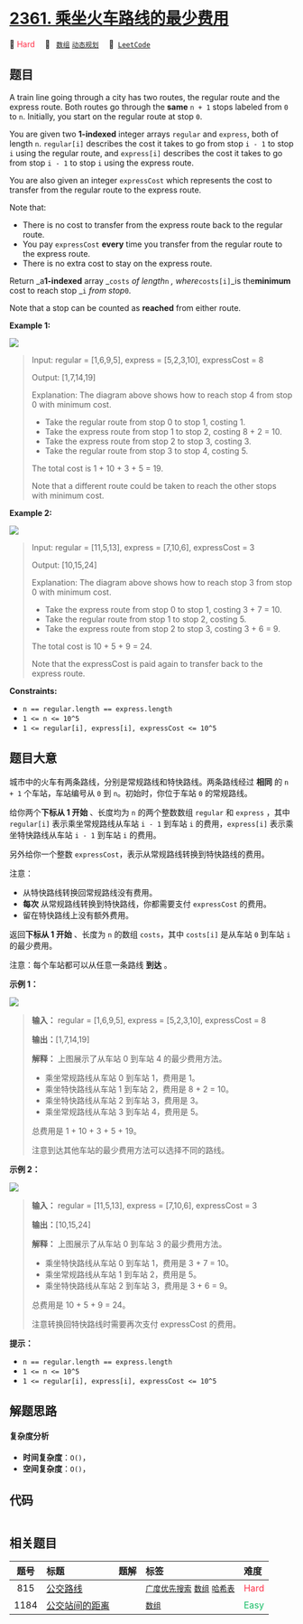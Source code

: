 # [2361. 乘坐火车路线的最少费用](https://leetcode.com/problems/minimum-costs-using-the-train-line)

🔴 <font color=#ff334b>Hard</font>&emsp; 🔖&ensp; [`数组`](/tag/array.md) [`动态规划`](/tag/dynamic-programming.md)&emsp; 🔗&ensp;[`LeetCode`](https://leetcode.com/problems/minimum-costs-using-the-train-line)

## 题目

A train line going through a city has two routes, the regular route and the
express route. Both routes go through the **same** `n + 1` stops labeled from
`0` to `n`. Initially, you start on the regular route at stop `0`.

You are given two **1-indexed** integer arrays `regular` and `express`, both
of length `n`. `regular[i]` describes the cost it takes to go from stop `i -
1` to stop `i` using the regular route, and `express[i]` describes the cost it
takes to go from stop `i - 1` to stop `i` using the express route.

You are also given an integer `expressCost` which represents the cost to
transfer from the regular route to the express route.

Note that:

  * There is no cost to transfer from the express route back to the regular route.
  * You pay `expressCost` **every** time you transfer from the regular route to the express route.
  * There is no extra cost to stay on the express route.

Return _a**1-indexed** array _`costs` _of length_`n` _, where_`costs[i]`_is
the**minimum** cost to reach stop _`i` _from stop_`0`.

Note that a stop can be counted as **reached** from either route.



**Example 1:**

![](https://fastly.jsdelivr.net/gh/doocs/leetcode@main/solution/2300-2399/2361.Minimum%20Costs%20Using%20the%20Train%20Line/images/ex1drawio.png)

> Input: regular = [1,6,9,5], express = [5,2,3,10], expressCost = 8
> 
> Output: [1,7,14,19]
> 
> Explanation: The diagram above shows how to reach stop 4 from stop 0 with minimum cost.
> - Take the regular route from stop 0 to stop 1, costing 1.
> - Take the express route from stop 1 to stop 2, costing 8 + 2 = 10.
> - Take the express route from stop 2 to stop 3, costing 3.
> - Take the regular route from stop 3 to stop 4, costing 5.
> 
> The total cost is 1 + 10 + 3 + 5 = 19.
> 
> Note that a different route could be taken to reach the other stops with minimum cost.

**Example 2:**

![](https://fastly.jsdelivr.net/gh/doocs/leetcode@main/solution/2300-2399/2361.Minimum%20Costs%20Using%20the%20Train%20Line/images/ex2drawio.png)

> Input: regular = [11,5,13], express = [7,10,6], expressCost = 3
> 
> Output: [10,15,24]
> 
> Explanation: The diagram above shows how to reach stop 3 from stop 0 with minimum cost.
> - Take the express route from stop 0 to stop 1, costing 3 + 7 = 10.
> - Take the regular route from stop 1 to stop 2, costing 5.
> - Take the express route from stop 2 to stop 3, costing 3 + 6 = 9.
> 
> The total cost is 10 + 5 + 9 = 24.
> 
> Note that the expressCost is paid again to transfer back to the express route.

**Constraints:**

  * `n == regular.length == express.length`
  * `1 <= n <= 10^5`
  * `1 <= regular[i], express[i], expressCost <= 10^5`


## 题目大意

城市中的火车有两条路线，分别是常规路线和特快路线。两条路线经过 **相同** 的 `n + 1` 个车站，车站编号从 `0` 到 `n`。初始时，你位于车站
`0` 的常规路线。

给你两个**下标从 1 开始** 、长度均为 `n` 的两个整数数组 `regular` 和 `express` ，其中 `regular[i]`
表示乘坐常规路线从车站 `i - 1` 到车站 `i` 的费用，`express[i]` 表示乘坐特快路线从车站 `i - 1` 到车站 `i` 的费用。

另外给你一个整数 `expressCost`，表示从常规路线转换到特快路线的费用。

注意：

  * 从特快路线转换回常规路线没有费用。
  * **每次** 从常规路线转换到特快路线，你都需要支付 `expressCost` 的费用。
  * 留在特快路线上没有额外费用。

返回**下标从 1 开始** 、长度为 `n` 的数组 `costs`，其中 `costs[i]` 是从车站 `0` 到车站 `i` 的最少费用。

注意：每个车站都可以从任意一条路线 **到达** 。



**示例 1：**

![](https://fastly.jsdelivr.net/gh/doocs/leetcode@main/solution/2300-2399/2361.Minimum%20Costs%20Using%20the%20Train%20Line/images/ex1drawio.png)

> 
> 
> 
> 
> 
> **输入：** regular = [1,6,9,5], express = [5,2,3,10], expressCost = 8
> 
> **输出：**[1,7,14,19]
> 
> **解释：** 上图展示了从车站 0 到车站 4 的最少费用方法。
> - 乘坐常规路线从车站 0 到车站 1，费用是 1。
> - 乘坐特快路线从车站 1 到车站 2，费用是 8 + 2 = 10。
> - 乘坐特快路线从车站 2 到车站 3，费用是 3。
> - 乘坐常规路线从车站 3 到车站 4，费用是 5。
> 
> 总费用是 1 + 10 + 3 + 5 + 19。
> 
> 注意到达其他车站的最少费用方法可以选择不同的路线。
> 
> 

**示例 2：**

![](https://fastly.jsdelivr.net/gh/doocs/leetcode@main/solution/2300-2399/2361.Minimum%20Costs%20Using%20the%20Train%20Line/images/ex2drawio.png)

> 
> 
> 
> 
> 
> **输入：** regular = [11,5,13], express = [7,10,6], expressCost = 3
> 
> **输出：**[10,15,24]
> 
> **解释：** 上图展示了从车站 0 到车站 3 的最少费用方法。
> - 乘坐特快路线从车站 0 到车站 1，费用是 3 + 7 = 10。
> - 乘坐常规路线从车站 1 到车站 2，费用是 5。
> - 乘坐特快路线从车站 2 到车站 3，费用是 3 + 6 = 9。
> 
> 总费用是 10 + 5 + 9 = 24。
> 
> 注意转换回特快路线时需要再次支付 expressCost 的费用。
> 
> 



**提示：**

  * `n == regular.length == express.length`
  * `1 <= n <= 10^5`
  * `1 <= regular[i], express[i], expressCost <= 10^5`


## 解题思路

#### 复杂度分析

- **时间复杂度**：`O()`，
- **空间复杂度**：`O()`，

## 代码

```javascript

```

## 相关题目

<!-- prettier-ignore -->
| 题号 | 标题 | 题解 | 标签 | 难度 |
| :------: | :------ | :------: | :------ | :------ |
| 815 | [公交路线](https://leetcode.com/problems/bus-routes) |  |  [`广度优先搜索`](/tag/breadth-first-search.md) [`数组`](/tag/array.md) [`哈希表`](/tag/hash-table.md) | <font color=#ff334b>Hard</font> |
| 1184 | [公交站间的距离](https://leetcode.com/problems/distance-between-bus-stops) |  |  [`数组`](/tag/array.md) | <font color=#15bd66>Easy</font> |